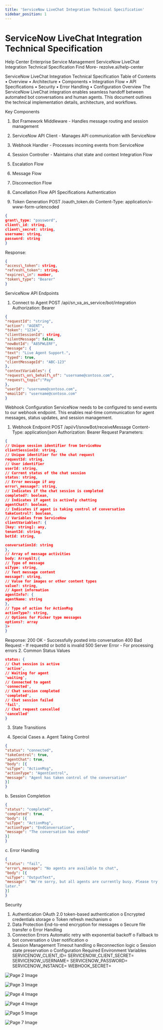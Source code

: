 ```yaml
---
title: 'ServiceNow LiveChat Integration Technical Specification'
sidebar_position: 1
---
```



# ServiceNow LiveChat Integration Technical Specification

Help Center
Enterprise Service Management
ServiceNow LiveChat Integration
Technical Specification
Find More- rezolve.ai/help-center

ServiceNow LiveChat Integration Technical
Specification
Table of Contents
• Overview
• Architecture
• Components
• Integration Flow
• API Specifications
• Security
• Error Handling
• Configuration
Overview
The ServiceNow LiveChat integration enables seamless handoff between automated bot conversations
and human agents. This document outlines the technical implementation details, architecture, and
workflows.

Key Components
1. Bot Framework Middleware - Handles message routing and session management
2. ServiceNow API Client - Manages API communication with ServiceNow
3. Webhook Handler - Processes incoming events from ServiceNow
4. Session Controller - Maintains chat state and context
Integration Flow
1. Escalation Flow

2. Message Flow
3. Disconnection Flow

4. Cancellation Flow
API Specifications
Authentication
1. Token Generation
POST /oauth\_token.do
Content-Type: application/x-www-form-urlencoded
```json
{
grant\_type: "password",
client\_id: string,
client\_secret: string,
username: string,
password: string
}
```
Response:
```json
{
"access\_token": string,
"refresh\_token": string,
"expires\_in": number,
"token\_type": "Bearer"
}
```
ServiceNow API Endpoints
1. Connect to Agent
POST /api/sn\_va\_as\_service/bot/integration
Authorization: Bearer 
```json
{
"requestId": "string",
"action": "AGENT",
"token": "1234",
"clientSessionId": string,
"silentMessage": false,
"nowBotId": "A85PWLERF",
"message": {
"text": "Live Agent Support.",
"typed": true,
"clientMessageId": "ABC-123"
},
"contextVariables": {
"request\_on\_behalf\_of": "username@contoso.com",
"request\_topic":"Pay"
},
"userId": "username@contoso.com",
"emailId": "username@contoso.com"
}
```
Webhook Configuration
ServiceNow needs to be configured to send events to our webhook endpoint. This enables real-time
communication for agent messages, status updates, and session management.
1. Webhook Endpoint
POST /api/v1/snowBot/receiveMessage
Content-Type: application/json
Authorization: Bearer 
Request Parameters:
```json
{
// Unique session identifier from ServiceNow
clientSessionId: string,
// Unique identifier for the chat request
requestId: string,
// User identifier
userId: string,
// Current status of the chat session
status: string,
// Error message if any
error\_message?: string,
// Indicates if the chat session is completed
completed?: boolean,
// Indicates if agent is actively chatting
agentChat?: boolean,
// Indicates if agent is taking control of conversation
takeControl?: boolean,
// Variables from ServiceNow
clientVariables?: {
[key: string]: any,
tenantId: string,
botId: string,

conversationId: string
},
// Array of message activities
body: Array&lt;{
// Type of message
uiType: string,
// Text message content
message?: string,
// Value for images or other content types
value?: string,
// Agent information
agentInfo?: {
agentName: string
},
// Type of action for ActionMsg
actionType?: string,
// Options for Picker type messages
options?: array
}>
}
```
Response:
200 OK - Successfully posted into conversation
400 Bad Request - If requestId or botId is invalid
500 Server Error - For processing errors
2. Common Status Values
```json
status: {
// Chat session is active
'active',
// Waiting for agent
'waiting',
// Connected to agent
'connected',
// Chat session completed
'completed',
// Chat session failed
'fail',
// Chat request cancelled
'cancelled'
}
```
3. State Transitions

4. Special Cases
a. Agent Taking Control
```json
{
"status": "connected",
"takeControl": true,
"agentChat": true,
"body": [{
"uiType": "ActionMsg",
"actionType": "AgentControl",
"message": "Agent has taken control of the conversation"
}]
}
```
b. Session Completion
```json
{
"status": "completed",
"completed": true,
"body": [{
"uiType": "ActionMsg",
"actionType": "EndConversation",
"message": "The conversation has ended"
}]
}
```
c. Error Handling
```json
{
"status": "fail",
"error\_message": "No agents are available to chat",
"body": [{
"uiType": "OutputText",
"message": "We're sorry, but all agents are currently busy. Please try again
later."
}]
}
```
Security
1. Authentication
OAuth 2.0 token-based authentication
o
Encrypted credentials storage
o
Token refresh mechanism
o
2. Data Protection
End-to-end encryption for messages
o
Secure file transfer
o
Error Handling
1. Connection Errors
Automatic retry with exponential backoff
o
Fallback to bot conversation
o
User notification
o
2. Session Management
Timeout handling
o
Reconnection logic
o
Session state preservation
o
Configuration
Required Environment Variables
SERVICENOW\_CLIENT\_ID=
SERVICENOW\_CLIENT\_SECRET=
SERVICENOW\_USERNAME=
SERVICENOW\_PASSWORD=
SERVICENOW\_INSTANCE=
WEBHOOK\_SECRET=


![Page 2 Image](/img/reference/ServiceNow%20Integration/LiveChat/images/ServiceNow-LiveChat-Integration-Technical-Specification_page2_4.png)

![Page 3 Image](/img/reference/ServiceNow%20Integration/LiveChat/images/ServiceNow-LiveChat-Integration-Technical-Specification_page3_4.png)

![Page 4 Image](/img/reference/ServiceNow%20Integration/LiveChat/images/ServiceNow-LiveChat-Integration-Technical-Specification_page4_4.png)

![Page 4 Image](/img/reference/ServiceNow%20Integration/LiveChat/images/ServiceNow-LiveChat-Integration-Technical-Specification_page4_5.png)

![Page 5 Image](/img/reference/ServiceNow%20Integration/LiveChat/images/ServiceNow-LiveChat-Integration-Technical-Specification_page5_4.png)

![Page 7 Image](/img/reference/ServiceNow%20Integration/LiveChat/images/ServiceNow-LiveChat-Integration-Technical-Specification_page7_4.png)

